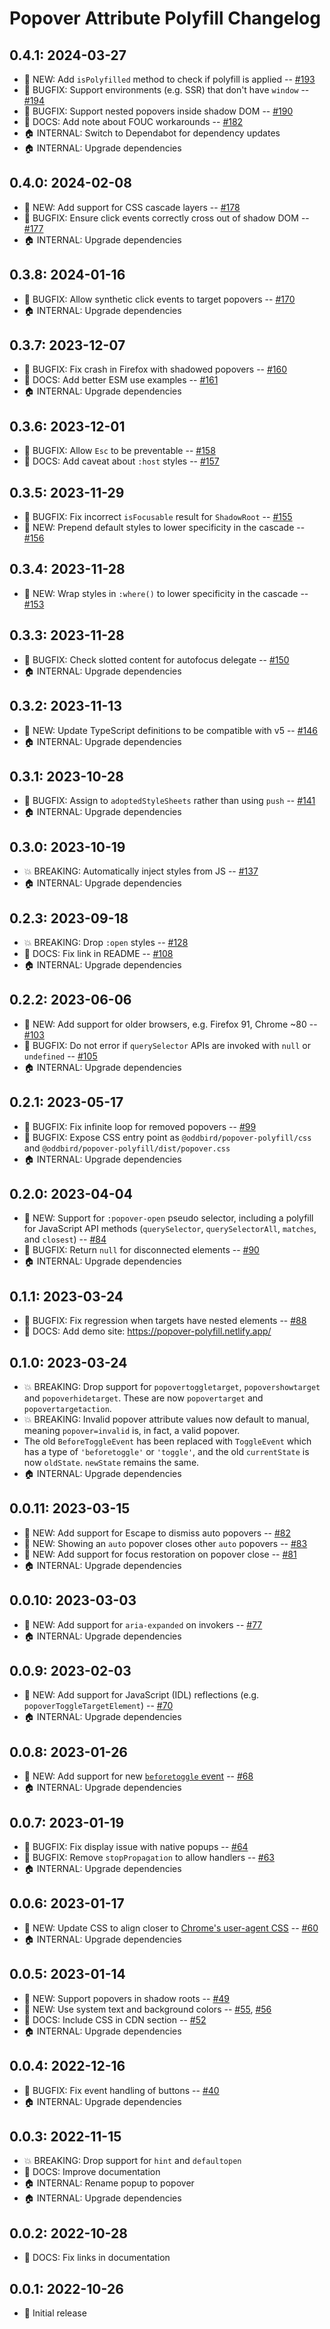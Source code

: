 # Popover Attribute Polyfill Changelog

## 0.4.1: 2024-03-27

- 🚀 NEW: Add `isPolyfilled` method to check if polyfill is applied --
  [#193](https://github.com/oddbird/popover-polyfill/pull/193)
- 🐛 BUGFIX: Support environments (e.g. SSR) that don't have `window` --
  [#194](https://github.com/oddbird/popover-polyfill/pull/194)
- 🐛 BUGFIX: Support nested popovers inside shadow DOM --
  [#190](https://github.com/oddbird/popover-polyfill/pull/190)
- 📝 DOCS: Add note about FOUC workarounds --
  [#182](https://github.com/oddbird/popover-polyfill/pull/182)
- 🏠 INTERNAL: Switch to Dependabot for dependency updates
- 🏠 INTERNAL: Upgrade dependencies

## 0.4.0: 2024-02-08

- 🚀 NEW: Add support for CSS cascade layers --
  [#178](https://github.com/oddbird/popover-polyfill/pull/178)
- 🐛 BUGFIX: Ensure click events correctly cross out of shadow DOM --
  [#177](https://github.com/oddbird/popover-polyfill/pull/177)
- 🏠 INTERNAL: Upgrade dependencies

## 0.3.8: 2024-01-16

- 🐛 BUGFIX: Allow synthetic click events to target popovers --
  [#170](https://github.com/oddbird/popover-polyfill/pull/170)
- 🏠 INTERNAL: Upgrade dependencies

## 0.3.7: 2023-12-07

- 🐛 BUGFIX: Fix crash in Firefox with shadowed popovers --
  [#160](https://github.com/oddbird/popover-polyfill/pull/160)
- 📝 DOCS: Add better ESM use examples --
  [#161](https://github.com/oddbird/popover-polyfill/pull/161)
- 🏠 INTERNAL: Upgrade dependencies

## 0.3.6: 2023-12-01

- 🐛 BUGFIX: Allow `Esc` to be preventable --
  [#158](https://github.com/oddbird/popover-polyfill/pull/158)
- 📝 DOCS: Add caveat about `:host` styles --
  [#157](https://github.com/oddbird/popover-polyfill/pull/157)

## 0.3.5: 2023-11-29

- 🐛 BUGFIX: Fix incorrect `isFocusable` result for `ShadowRoot` --
  [#155](https://github.com/oddbird/popover-polyfill/pull/155)
- 🚀 NEW: Prepend default styles to lower specificity in the cascade --
  [#156](https://github.com/oddbird/popover-polyfill/pull/156)

## 0.3.4: 2023-11-28

- 🚀 NEW: Wrap styles in `:where()` to lower specificity in the cascade --
  [#153](https://github.com/oddbird/popover-polyfill/pull/153)

## 0.3.3: 2023-11-28

- 🐛 BUGFIX: Check slotted content for autofocus delegate --
  [#150](https://github.com/oddbird/popover-polyfill/pull/150)
- 🏠 INTERNAL: Upgrade dependencies

## 0.3.2: 2023-11-13

- 🚀 NEW: Update TypeScript definitions to be compatible with v5 --
  [#146](https://github.com/oddbird/popover-polyfill/pull/146)
- 🏠 INTERNAL: Upgrade dependencies

## 0.3.1: 2023-10-28

- 🐛 BUGFIX: Assign to `adoptedStyleSheets` rather than using `push` --
  [#141](https://github.com/oddbird/popover-polyfill/pull/141)
- 🏠 INTERNAL: Upgrade dependencies

## 0.3.0: 2023-10-19

- 💥 BREAKING: Automatically inject styles from JS --
  [#137](https://github.com/oddbird/popover-polyfill/pull/137)
- 🏠 INTERNAL: Upgrade dependencies

## 0.2.3: 2023-09-18

- 💥 BREAKING: Drop `:open` styles --
  [#128](https://github.com/oddbird/popover-polyfill/pull/128)
- 📝 DOCS: Fix link in README --
  [#108](https://github.com/oddbird/popover-polyfill/pull/108)
- 🏠 INTERNAL: Upgrade dependencies

## 0.2.2: 2023-06-06

- 🚀 NEW: Add support for older browsers, e.g. Firefox 91, Chrome ~80 --
  [#103](https://github.com/oddbird/popover-polyfill/pull/103)
- 🐛 BUGFIX: Do not error if `querySelector` APIs are invoked with `null` or
  `undefined` -- [#105](https://github.com/oddbird/popover-polyfill/pull/105)
- 🏠 INTERNAL: Upgrade dependencies

## 0.2.1: 2023-05-17

- 🐛 BUGFIX: Fix infinite loop for removed popovers --
  [#99](https://github.com/oddbird/popover-polyfill/pull/99)
- 🐛 BUGFIX: Expose CSS entry point as `@oddbird/popover-polyfill/css` and
  `@oddbird/popover-polyfill/dist/popover.css`
- 🏠 INTERNAL: Upgrade dependencies

## 0.2.0: 2023-04-04

- 🚀 NEW: Support for `:popover-open` pseudo selector, including a polyfill for
  JavaScript API methods (`querySelector`, `querySelectorAll`, `matches`, and
  `closest`) --
  [#84](https://github.com/oddbird/popover-polyfill/pull/84)
- 🐛 BUGFIX: Return `null` for disconnected elements --
  [#90](https://github.com/oddbird/popover-polyfill/pull/90)
- 🏠 INTERNAL: Upgrade dependencies

## 0.1.1: 2023-03-24

- 🐛 BUGFIX: Fix regression when targets have nested elements --
  [#88](https://github.com/oddbird/popover-polyfill/pull/88)
- 📝 DOCS: Add demo site: https://popover-polyfill.netlify.app/

## 0.1.0: 2023-03-24

- 💥 BREAKING: Drop support for `popovertoggletarget`, `popovershowtarget` and
  `popoverhidetarget`. These are now `popovertarget` and `popovertargetaction`.
- 💥 BREAKING: Invalid popover attribute values now default to manual, meaning
  `popover=invalid` is, in fact, a valid popover.
- The old `BeforeToggleEvent` has been replaced with `ToggleEvent` which has a
  type of `'beforetoggle'` or `'toggle'`, and the old `currentState` is now
  `oldState`. `newState` remains the same.
- 🏠 INTERNAL: Upgrade dependencies

## 0.0.11: 2023-03-15

- 🚀 NEW: Add support for Escape to dismiss auto popovers --
  [#82](https://github.com/oddbird/popover-polyfill/pull/82)
- 🚀 NEW: Showing an `auto` popover closes other `auto` popovers --
  [#83](https://github.com/oddbird/popover-polyfill/pull/83)
- 🚀 NEW: Add support for focus restoration on popover close --
  [#81](https://github.com/oddbird/popover-polyfill/pull/81)
- 🏠 INTERNAL: Upgrade dependencies

## 0.0.10: 2023-03-03

- 🚀 NEW: Add support for `aria-expanded` on invokers --
  [#77](https://github.com/oddbird/popover-polyfill/pull/77)
- 🏠 INTERNAL: Upgrade dependencies

## 0.0.9: 2023-02-03

- 🚀 NEW: Add support for JavaScript (IDL) reflections (e.g.
  `popoverToggleTargetElement`) --
  [#70](https://github.com/oddbird/popover-polyfill/pull/70)
- 🏠 INTERNAL: Upgrade dependencies

## 0.0.8: 2023-01-26

- 🚀 NEW: Add support for new [`beforetoggle`
  event](https://whatpr.org/html/8221/popover.html#show-popover) --
  [#68](https://github.com/oddbird/popover-polyfill/pull/68)
- 🏠 INTERNAL: Upgrade dependencies

## 0.0.7: 2023-01-19

- 🐛 BUGFIX: Fix display issue with native popups --
  [#64](https://github.com/oddbird/popover-polyfill/pull/64)
- 🐛 BUGFIX: Remove `stopPropagation` to allow handlers --
  [#63](https://github.com/oddbird/popover-polyfill/pull/63)
- 🏠 INTERNAL: Upgrade dependencies

## 0.0.6: 2023-01-17

- 🚀 NEW: Update CSS to align closer to [Chrome's user-agent
  CSS](https://github.com/chromium/chromium/blob/main/third_party/blink/renderer/core/css/popover.css)
  -- [#60](https://github.com/oddbird/popover-polyfill/pull/60)
- 🏠 INTERNAL: Upgrade dependencies

## 0.0.5: 2023-01-14

- 🚀 NEW: Support popovers in shadow roots --
  [#49](https://github.com/oddbird/popover-polyfill/pull/49)
- 🚀 NEW: Use system text and background colors --
  [#55](https://github.com/oddbird/popover-polyfill/pull/55),
  [#56](https://github.com/oddbird/popover-polyfill/pull/56)
- 📝 DOCS: Include CSS in CDN section --
  [#52](https://github.com/oddbird/popover-polyfill/pull/52)
- 🏠 INTERNAL: Upgrade dependencies

## 0.0.4: 2022-12-16

- 🐛 BUGFIX: Fix event handling of buttons --
  [#40](https://github.com/oddbird/popover-polyfill/pull/40)
- 🏠 INTERNAL: Upgrade dependencies

## 0.0.3: 2022-11-15

- 💥 BREAKING: Drop support for `hint` and `defaultopen`
- 📝 DOCS: Improve documentation
- 🏠 INTERNAL: Rename popup to popover
- 🏠 INTERNAL: Upgrade dependencies

## 0.0.2: 2022-10-28

- 📝 DOCS: Fix links in documentation

## 0.0.1: 2022-10-26

- 🎉 Initial release
